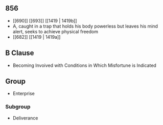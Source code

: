 ## 856
- [[690]] [[693]] [[1419 | 1419b]] 
- A, caught in a trap that holds his body powerless but leaves his mind alert, seeks to achieve physical freedom
- [[682]] [[1419 | 1419a]] 

## B Clause
- Becoming Invoived with Conditions in Which Misfortune is Indicated

## Group
- Enterprise

### Subgroup
- Deliverance

